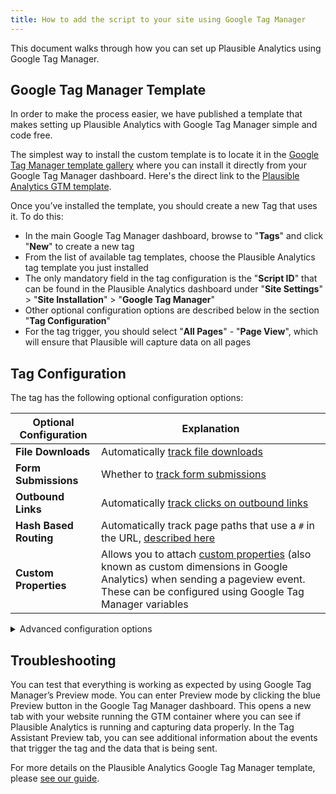 ```yaml
---
title: How to add the script to your site using Google Tag Manager
---
```

This document walks through how you can set up Plausible Analytics using Google Tag Manager.

## Google Tag Manager Template

In order to make the process easier, we have published a template that makes setting up Plausible Analytics with Google Tag Manager simple and code free.

The simplest way to install the custom template is to locate it in the [Google Tag Manager template gallery](https://tagmanager.google.com/gallery/#/) where you can install it directly from your Google Tag Manager dashboard. Here's the direct link to the [Plausible Analytics GTM template](https://tagmanager.google.com/gallery/#/owners/plausible/templates/plausible-gtm-template). 

Once you’ve installed the template, you should create a new Tag that uses it. To do this:

* In the main Google Tag Manager dashboard, browse to "**Tags**" and click "**New**" to create a new tag
* From the list of available tag templates, choose the Plausible Analytics tag template you just installed
* The only mandatory field in the tag configuration is the "**Script ID**" that can be found in the Plausible Analytics dashboard under "**Site Settings**" > "**Site Installation**" > "**Google Tag Manager**"
* Other optional configuration options are described below in the section "**Tag Configuration**"
* For the tag trigger, you should select "**All Pages**" - "**Page View**", which will ensure that Plausible will capture data on all pages

## Tag Configuration

The tag has the following optional configuration options:

| **Optional Configuration** | **Explanation** |
|---------------------------|-----------------|
| **File Downloads**            | Automatically [track file downloads](/docs/file-downloads-tracking) |
| **Form Submissions**          | Whether to [track form submissions](/docs/form-submissions-tracking.md)  |
| **Outbound Links**            | Automatically [track clicks on outbound links](/docs/outbound-link-click-tracking) |
| **Hash Based Routing**        | Automatically track page paths that use a `#` in the URL, [described here](/docs/hash-based-routing) |
| **Custom Properties**         | Allows you to attach [custom properties](/docs/custom-props/introduction) (also known as custom dimensions in Google Analytics) when sending a pageview event. These can be configured using Google Tag Manager variables |

<details>
<summary>Advanced configuration options</summary>

| **Optional Configuration** | **Explanation** |
|---------------------------|-----------------|
| **Auto Capture Pageviews**    | Whether to automatically capture pageviews. If this is unchecked, the script will be loaded and ready to receive events but no pageviews will be sent. You would need to recreate pageview events by creating another tag with the trigger Page View or similar to send the event manually |
| **Capture on Localhost**      | Whether to capture events on localhost |
| **Logging**                   | Whether to log to console on ignored events. When enabled, any ignored events are logged to the browser console with a warning |


</details>

## Troubleshooting

You can test that everything is working as expected by using Google Tag Manager’s Preview mode. You can enter Preview mode by clicking the blue Preview button in the Google Tag Manager dashboard. This opens a new tab with your website running the GTM container where you can see if Plausible Analytics is running and capturing data properly. In the Tag Assistant Preview tab, you can see additional information about the events that trigger the tag and the data that is being sent.

For more details on the Plausible Analytics Google Tag Manager template, please [see our guide](https://plausible.io/gtm-template). 

